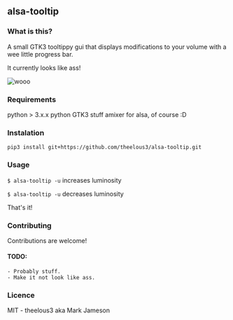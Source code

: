 ## alsa-tooltip

### What is this?

A small GTK3 tooltippy gui that displays modifications to your volume with a wee little progress bar.


It currently looks like ass!

![wooo](https://i.imgur.com/FsRdCmq.png "So visual")


### Requirements

python > 3.x.x
python GTK3 stuff
amixer for alsa, of course :D

### Instalation

`pip3 install git+https://github.com/theelous3/alsa-tooltip.git`


### Usage

`$ alsa-tooltip -u` increases luminosity

`$ alsa-tooltip -u` decreases luminosity

That's it!

### Contributing

Contributions are welcome!

#### TODO:
    - Probably stuff.
    - Make it not look like ass.

### Licence
MIT - theelous3 aka Mark Jameson